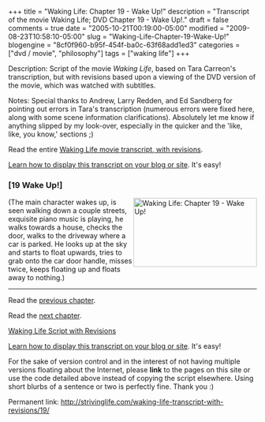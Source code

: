 +++
title = "Waking Life: Chapter 19 - Wake Up!"
description = "Transcript of the movie Waking Life; DVD Chapter 19 - Wake Up!."
draft = false
comments = true
date = "2005-10-21T00:19:00-05:00"
modified = "2009-08-23T10:58:10-05:00"
slug = "Waking-Life-Chapter-19-Wake-Up!"
blogengine = "8cf0f960-b95f-454f-ba0c-63f68add1ed3"
categories = ["dvd / movie", "philosophy"]
tags = ["waking life"]
+++

<div class="WPArticleInfo">
<p>
Description: Script of the movie <em>Waking Life</em>, based on Tara Carreon&#39;s transcription, but with revisions based upon a viewing of the DVD version of the movie, which was watched with subtitles. 
</p>
<p>
Notes: Special thanks to Andrew, Larry Redden, and Ed Sandberg for pointing out errors in Tara&#39;s transcription (numerous errors were fixed here, along with some scene information clarifications). Absolutely let me know if anything slipped by my look-over, especially in the quicker and the &#39;like, like, you know,&#39; sections ;) 
</p>
<p>
Read the entire <a href="https://wakinglifemovie.net/">Waking Life movie transcript, with revisions</a>. 
</p>
<p>
<a href="/words/post/Display-parts-of-the-Waking-Life-Transcript-on-your-site.aspx">Learn how to display this transcript on your blog or site</a>. It&#39;s easy!
</p>
</div>
<h3 class="waking_life_chapter">[<a id="nineteen" name="nineteen" title="nineteen"></a>19 Wake Up!] </h3>
<p>
<a href="http://strivinglife.com/files/images/WakingLife/WakingLife_19_1.jpg" onclick="window.open(this.href);return false;"><img src="http://strivinglife.com/files/images/WakingLife/WakingLife_19_1_t.jpg" alt="Waking Life: Chapter 19 - Wake Up!" width="250" height="140" align="right" /></a>(The main character wakes up, is seen walking down a couple streets, exquisite piano music is playing, he walks towards a house, checks the door, walks to the driveway where a car is parked. He looks up at the sky and starts to float upwards, tries to grab onto the car door handle, misses twice, keeps floating up and floats away to nothing.) 
</p>
<hr />
<p>
Read the <a href="https://wakinglifemovie.net/transcript/chapter/18/">previous chapter</a>. 
</p>
<p>
Read the <a href="https://wakinglifemovie.net/transcript/chapter/20/">next chapter</a>. 
</p>
<p>
<a href="https://wakinglifemovie.net/">Waking Life Script with Revisions</a> 
</p>
<div class="tip">
<p>
<a href="/words/post/Display-parts-of-the-Waking-Life-Transcript-on-your-site.aspx">Learn how to display this transcript on your blog or site</a>. It&#39;s easy!
</p>
<p>
For the sake of version control and in the interest of not having multiple versions floating about the Internet, please <strong>link</strong> to the pages on this site or use the code detailed above instead of copying the script elsewhere. Using short blurbs of a sentence or two is perfectly fine. Thank you :) 
</p>
<p>
Permanent link: <a href="https://wakinglifemovie.net/transcript/chapter/19/">http://strivinglife.com/waking-life-transcript-with-revisions/19/</a>&nbsp; 
</p>
</div>


